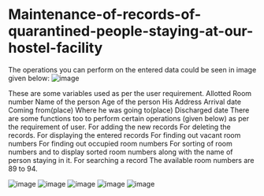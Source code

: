 # Maintenance-of-records-of-quarantined-people-staying-at-our-hostel-facility
The operations you can perform on the entered data could be seen in image given below:
![image](https://user-images.githubusercontent.com/84185310/126742522-345cc287-ed4c-455f-a532-5a2ebe18567f.png)

These are some variables used as per the user requirement.
    Allotted Room number
    Name of the person
    Age of the person
    His Address
    Arrival date
    Coming from(place)
    Where he was going to(place)
    Discharged date
There are some functions too to perform certain operations (given below) as per the requirement of user.
    For adding the new records
    For deleting the records.
    For displaying the entered records
    For finding out vacant room numbers
    For finding out occupied room numbers
    For sorting of room numbers and to display sorted room numbers along with the name of person staying in it.
    For searching a record
The available room numbers are 89 to 94.

![image](https://user-images.githubusercontent.com/84185310/126743275-87b50d67-e416-46da-8822-062996366cf9.png)
![image](https://user-images.githubusercontent.com/84185310/126743328-49ceedec-7a17-4bec-83e5-e75914e93d71.png)
![image](https://user-images.githubusercontent.com/84185310/126743354-d2c0910a-d047-4bec-8a3e-81e1e58cb92f.png)
![image](https://user-images.githubusercontent.com/84185310/126743405-7981da4d-0354-4946-a580-74754c076ebd.png)
![image](https://user-images.githubusercontent.com/84185310/126743509-a712e29b-394f-4e31-b677-d356026198c7.png)
